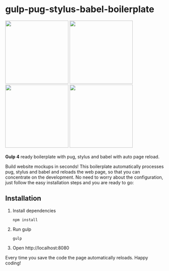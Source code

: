 # gulp-pug-stylus-babel-boilerplate
<span>
	<img src="http://www.themightycribb.com/wp-content/uploads/2016/08/gulpjs-logo.jpg" height="200px">
</span>
<span>
	<img src="https://camo.githubusercontent.com/a43de8ca816e78b1c2666f7696f449b2eeddbeca/68747470733a2f2f63646e2e7261776769742e636f6d2f7075676a732f7075672d6c6f676f2f656563343336636565386664396431373236643738333963626539396431663639343639326330632f5356472f7075672d66696e616c2d6c6f676f2d5f2d636f6c6f75722d3132382e737667" height="200">
</span>
<span>
	<img src="https://cdn.iconscout.com/icon/free/png-256/stylus-2-1174993.png" width="200">
</span>
<span>
	<img src="https://pbs.twimg.com/profile_images/567000326444556290/-1wfGjNw.png" height="200">
</span>
<br><br>
<b>Gulp 4</b> ready boilerplate with pug, stylus and babel with auto page reload.

Build website mockups in seconds! This boilerplate automatically processes pug, stylus and babel and reloads the web page, so that you can concentrate on the development. No need to worry about the configuration, just follow the easy installation steps and you are ready to go:
## Installation

1. Install dependencies  
	```
	npm install
	```
2. Run gulp
	```
	gulp
	```
3. Open http://localhost:8080

Every time you save the code the page automatically reloads.
Happy coding!
